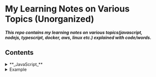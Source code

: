 # My Learning Notes on Various Topics (Unorganized)

**_This repo contains my learning notes on various topics(javascript, nodejs, typescript, docker, aws, linux etc.) explained with code/words._**

## Contents

<details>
<summary> **_JavaScript_** </summary>
<ul>
<li>[**_Objects_**]https://github.com/faayam/my-learning-notes/blob/main/JavaScript/)</li>
<li>[**_Array_**](https://github.com/faayam/my-learning-notes/blob/main/JavaScript/array-js)</li>
</ul>
</details>
<details>
<summary>Example</summary>
<ul><li>This dropdown contains</li>
<li>a list!</li></ul>
</details>
